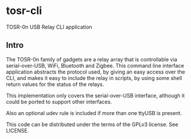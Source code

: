 tosr-cli
========

TOSR-0n USB Relay CLI application

Intro
-----

The TOSR-0n family of gadgets are a relay array that is controllable via
serial-over-USB, WiFi, Bluetooth and Zigbee. This command line interface
application abstracts the protocol used, by giving an easy access over the CLI, and
makes it easy to include the relay in scripts, by using some shell
return values for the status of the relays.

This implementation only covers the serial-over-USB interface, although
it could be ported to support other interfaces.

Also an optional udev rule is included if more than one ttyUSB is present.

This code can be distributed under the terms of the GPLv3 license. See
LICENSE.
